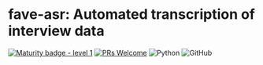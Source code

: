# fave-asr: Automated transcription of interview data
[![Maturity badge - level 1](https://img.shields.io/badge/Maturity_Level-In_development-yellowgreen)](http://www.jsoftware.us/vol10/31-E004.pdf)
[![PRs Welcome](https://img.shields.io/badge/Pull_Requests-welcome-brightgreen.svg)](http://makeapullrequest.com)
![Python](https://img.shields.io/badge/python-3.11-blue.svg)
![GitHub](https://img.shields.io/github/license/Forced-Alignment-and-Vowel-Extraction/fave-asr?color=blue)
<!-- For the future: Travis CI build status and Coveralls for codecoverage -->
